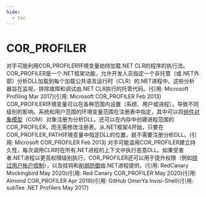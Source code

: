 ```yaml
---
hide:
  - toc
---
```


# COR_PROFILER

对手可能利用COR_PROFILER环境变量劫持加载.NET CLR的程序的执行流。COR_PROFILER是一个.NET框架功能，允许开发人员指定一个非托管（或.NET外部）分析DLL加载到每个加载公共语言运行时（CLR）的.NET进程中。这些分析器旨在监视、排除故障和调试由.NET CLR执行的托管代码。(引用: Microsoft Profiling Mar 2017)(引用: Microsoft COR_PROFILER Feb 2013)  COR_PROFILER环境变量可以在各种范围内设置（系统、用户或进程），导致不同级别的影响。系统和用户范围的环境变量范围在注册表中指定，其中可以将[组件对象模型](https://attack.mitre.org/techniques/T1559/001)（COM）对象注册为分析DLL。还可以在内存中创建进程范围的COR_PROFILER，而无需修改注册表。从.NET框架4开始，只要在COR_PROFILER_PATH环境变量中指定DLL的位置，就不需要注册分析DLL。(引用: Microsoft COR_PROFILER Feb 2013)  对手可能滥用COR_PROFILER建立持久性，每次调用CLR时在所有.NET进程的上下文中执行恶意DLL。如果受害者.NET进程以更高权限级别执行，COR_PROFILER还可以用于提升权限（例如[绕过用户帐户控制](https://attack.mitre.org/techniques/T1548/002)），以及挂钩和[削弱防御](https://attack.mitre.org/techniques/T1562)由.NET进程提供。(引用: RedCanary Mockingbird May 2020)(引用: Red Canary COR_PROFILER May 2020)(引用: Almond COR_PROFILER Apr 2019)(引用: GitHub OmerYa Invisi-Shell)(引用: subTee .NET Profilers May 2017)

